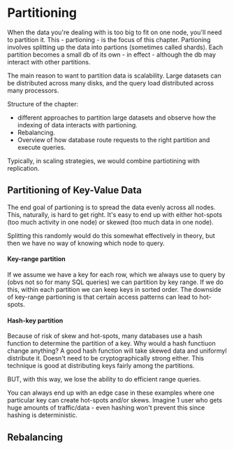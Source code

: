 <h1> Partitioning </h1>

When the data you're dealing with is too big to fit on one node, you'll need to partition it. This - partioning - is the focus of this chapter. Partioning involves splitting up the data into partions (sometimes called shards). Each partition becomes a small db of its own - in effect - although the db may interact with other partitions. 

The main reason to want to partition data is scalability. Large datasets can be distributed across many disks, and the query load distributed across many processors. 

Structure of the chapter:

- different approaches to partition large datasets and observe how the indexing of data interacts with partioning.
- Rebalancing.
- Overview of how database route requests to the right partition and execute queries. 

Typically, in scaling strategies, we would combine partiotining with replication. 

<h2> Partitioning of Key-Value Data </h2>

The end goal of partioning is to spread the data evenly across all nodes. This, naturally, is hard to get right. It's easy to end up with either hot-spots (too much activity in one node) or skewed (too much data in one node).

Splitting this randomly would do this somewhat effectively in theory, but then we have no way of knowing which node to query.

<h4> Key-range partition</h4>
If we assume we have a key for each row, which we always use to query by (obvs not so for many SQL queries) we can partition by key range. If we do this, within each partition we can keep keys in sorted order. The downside of key-range partioning is that certain access patterns can lead to hot-spots. 

<h4> Hash-key partition </h4>

Because of risk of skew and hot-spots, many databases use a hash function to determine the partition of a key. Why would a hash functiuon change anything? A good hash function will take skewed data and uniformyl distribute it. Doesn't need to be cryptographically strong either. This technique is good at distributing keys fairly among the partitions. 

BUT, with this way, we lose the ability to do efficient range queries. 

You can always end up with an edge case in these examples where one particular key can create hot-spots and/or skews. Imagine 1 user who gets huge amounts of traffic/data - even hashing won't prevent this since hashing is deterministic. 

<h2> Rebalancing </h2>

